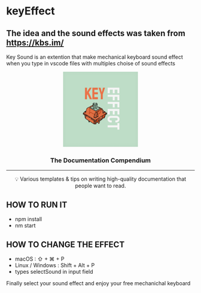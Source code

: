 # keyEffect
## The idea and the sound effects was taken from https://kbs.im/
Key Sound is an extention that make mechanical keyboard sound effect when you type in vscode files with multiples choise of sound effects

<p align="center">
 <img src="icon.png" alt="The Documentation Compendium" width="200"></a>

</p>

<h3 align="center">The Documentation Compendium</h3>

<div align="center">

 
</div>

---

<p align = "center">💡 Various templates & tips on writing high-quality documentation that people want to read.</p>


## HOW TO RUN IT
- npm install
- nm start

## HOW TO CHANGE THE EFFECT
- macOS : ⇧ + ⌘ + P
- Linux / Windows : Shift + Alt + P
- types selectSound in input field

Finally select your sound effect and enjoy your free mechanichal keyboard


 
